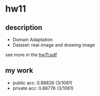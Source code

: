 # hw11
## description
- Domain Adaptation
- Dataset: real-image and drawing image

see more in the [hw11.pdf](hw11.pdf)

## my work
- public acc: 0.88826 (3/1061)
- private acc: 0.88776 (3/1061)
